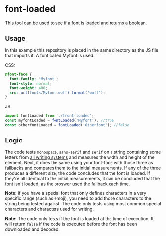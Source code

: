 
# font-loaded

This tool can be used to see if a font is loaded and returns a boolean.

## Usage

In this example this repository is placed in the same directory as the JS file that imports it. A font called Myfont is used.

CSS:
```css
@font-face {
  font-family: 'Myfont';
  font-style: normal;
  font-weight: 400;
  src: url(fonts/Myfont.woff) format('woff');
}
```
JS:
```js
import fontLoaded from './front-loaded';
const myfontLoaded = fontLoaded('Myfont'); //true
const otherfontLoaded = fontLoaded('Otherfont'); //false
```

## Logic

The code tests `monospace`, `sans-serif` and `serif` on a string containing some letters from [all writing systems](https://en.wikipedia.org/wiki/List_of_writing_systems#List_of_writing_scripts_by_adoption) and measures the width and height of the element. Next, it does the same using your font-face with those three as fallbacks and compares them to the initial measurements. If any of the three produces a different size, the code concludes that the font is loaded. If they're all identical to the initial measurements, it can be concluded that the font isn't loaded, as the broswer used the fallback each time.

**Note:** if you have a special font that only defines characters in a very specific range (such as emoji), you need to add those characters to the string being tested against. The code only tests using most common special characters and characters used for writing.

**Note:** The code only tests if the font is loaded at the time of execution. It will return `false` if the code is executed before the font has been downloaded and decoded.

